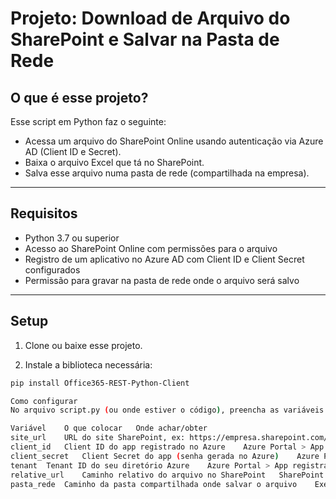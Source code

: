 # Projeto: Download de Arquivo do SharePoint e Salvar na Pasta de Rede

## O que é esse projeto?

Esse script em Python faz o seguinte:  
- Acessa um arquivo do SharePoint Online usando autenticação via Azure AD (Client ID e Secret).  
- Baixa o arquivo Excel que tá no SharePoint.  
- Salva esse arquivo numa pasta de rede (compartilhada na empresa).  

---

## Requisitos

- Python 3.7 ou superior  
- Acesso ao SharePoint Online com permissões para o arquivo  
- Registro de um aplicativo no Azure AD com Client ID e Client Secret configurados  
- Permissão para gravar na pasta de rede onde o arquivo será salvo  

---

## Setup

1. Clone ou baixe esse projeto.

2. Instale a biblioteca necessária:  
```bash
pip install Office365-REST-Python-Client

Como configurar
No arquivo script.py (ou onde estiver o código), preencha as variáveis:

Variável	O que colocar	Onde achar/obter
site_url	URL do site SharePoint, ex: https://empresa.sharepoint.com/sites/Financeiro	URL do SharePoint da sua empresa
client_id	Client ID do app registrado no Azure	Azure Portal > App registrations > Seu app
client_secret	Client Secret do app (senha gerada no Azure)	Azure Portal > Certificates & secrets do app
tenant	Tenant ID do seu diretório Azure	Azure Portal > App registrations > Seu app
relative_url	Caminho relativo do arquivo no SharePoint	SharePoint > Clique no arquivo > Copiar link
pasta_rede	Caminho da pasta compartilhada onde salvar o arquivo	Exemplo: \\servidor\pasta
